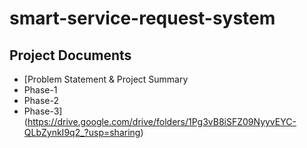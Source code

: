 # smart-service-request-system

## Project Documents

- [Problem Statement & Project Summary
- Phase-1
- Phase-2
- Phase-3](https://drive.google.com/drive/folders/1Pg3vB8iSFZ09NyyvEYC-QLbZynkI9q2_?usp=sharing)
